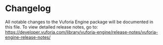 # Changelog
All notable changes to the Vuforia Engine package will be documented in this file.
To view detailed release notes, go to: https://developer.vuforia.com/library/vuforia-engine/release-notes/vuforia-engine-release-notes/